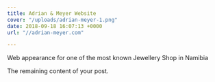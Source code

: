 ```yaml
---
title: Adrian & Meyer Website
cover: "/uploads/adrian-meyer-1.png"
date: 2018-09-18 16:07:13 +0000
url: "//adrian-meyer.com"

---
```

Web appearance for one of the most known Jewellery Shop in Namibia

<!--more-->

The remaining content of your post.